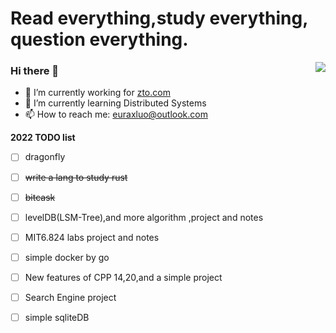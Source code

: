 # Read everything,study everything, question everything.

<a href="https://github.com/euraxluo"><img align='right' src="https://github-readme-stats.vercel.app/api?username=euraxluo&show_icons=true&theme=radical&count_private=true"></a>

### Hi there 👋
- 🔭 I’m currently working for [zto.com](http://zto.com)
- 🌱 I’m currently learning Distributed Systems
- 📫 How to reach me: [euraxluo@outlook.com](euraxluo@outlook.com)

**2022 TODO list**
- [ ] dragonfly
- [ ] ~~write a lang to study rust~~
- [ ] ~~bitcask~~
- [ ] levelDB(LSM-Tree),and more algorithm ,project and notes
- [ ] MIT6.824 labs project and notes
- [ ] simple docker by go
- [ ] New features of CPP 14,20,and a simple project
- [ ] Search Engine project
- [ ] simple sqliteDB



